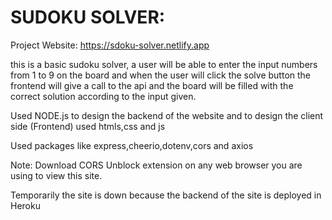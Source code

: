 # SUDOKU SOLVER:

Project Website: https://sdoku-solver.netlify.app

this is a basic sudoku solver, a user will be able to enter the input 
numbers from 1 to 9 on the board and when the user will click the solve button
the frontend will give a call to the api and the board will be filled with the 
correct solution according to the input given.

Used NODE.js to design the backend of the website and 
to design the client side (Frontend) used htmls,css and js

Used packages like express,cheerio,dotenv,cors and axios

Note: Download CORS Unblock extension on any web browser you are using to view this site.

Temporarily the site is down because the backend of the site is deployed in Heroku
